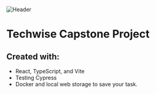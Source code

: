 ![Header](https://encrypted-tbn0.gstatic.com/images?q=tbn:ANd9GcQzwKXPqDOgF9h_vphGZI3rHyAy9dE1rbIakA&s)
# Techwise Capstone Project
## Created with:
- React, TypeScript, and Vite
- Testing Cypress
- Docker and local web storage to save your task.
